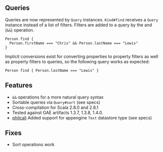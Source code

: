 Queries
-------
Queries are now represented by ``Query`` instances. ``Kind#find`` receives
a ``Query`` instance instead of a list of filters. Filters are added
to a query by the and (``&&``) operation.
    
    Person find {
      Person.firstName === "Chris" && Person.lastName === "Lewis"
    }
    
Implicit conversions exist for converting properties to property filters as well
as property filters to queries, so the following query works as expected:
    
    Person find { Person.lastName === "Lewis" }
    
Features
--------
* ``&&`` operations for a more natural query syntax
* Sortable queries via ``Query#sort`` (see specs)
* Cross-compilation for Scala 2.8.0 and 2.8.1
* Tested against GAE artifacts 1.3.7, 1.3.8, 1.4.0.
* [philcali] Added support for appengine `Text` datastore type (see specs)

Fixes
-----
* Sort operations work

[philcali]: https://github.com/philcali/
